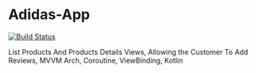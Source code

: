 # Adidas-App

[![Build Status](https://app.bitrise.io/app/6b47b3f20f33bf0e/status.svg?token=q9DUDS04hXNpVf2tnPVUPA)](https://app.bitrise.io/app/6b47b3f20f33bf0e)

List Products And Products Details Views, Allowing the Customer To Add Reviews, MVVM Arch, Coroutine, ViewBinding, Kotlin
